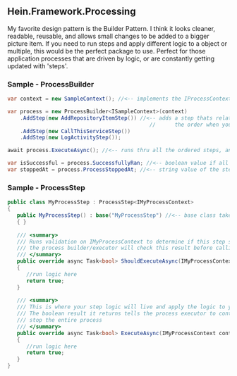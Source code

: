 ## Hein.Framework.Processing
My favorite design pattern is the Builder Pattern.  I think it looks cleaner, readable, reusable, and allows small changes to be added to a bigger picture item.  If you need to run steps and apply different logic to a object or multiple, this would be the perfect package to use.  Perfect for those application processes that are driven by logic, or are constantly getting updated with 'steps'.


### Sample - ProcessBuilder
```csharp
var context = new SampleContext(); //<-- implements the IProcessContext interface

var process = new ProcessBuilder<ISampleContext>(context)
	.AddStep(new AddRepositoryItemStep()) //<-- adds a step thats related to the context and will keep 
                                             //      the order when you call AddStep
	.AddStep(new CallThisServiceStep())
	.AddStep(new LogActivityStep());

await process.ExecuteAsync(); //<-- runs thru all the ordered steps, and applys step logic to the context

var isSuccessful = process.SuccessfullyRan; //<-- boolean value if all steps were executed
var stoppedAt = process.ProcessStoppedAt; //<-- string value of the step name that the process stopped at
```

### Sample - ProcessStep
```csharp
public class MyProcessStep : ProcessStep<IMyProcessContext>
{
   public MyProcessStep() : base("MyProcessStep") //<-- base class takes the step name in constructor
   { }
   
   /// <summary>
   /// Runs validation on IMyProcessContext to determine if this step should run.
   /// the process builder/executor will check this result before calling the Execute on this step
   /// </summary>
   public override async Task<bool> ShouldExecuteAsync(IMyProcessContext context)
   {
      //run logic here
      return true;
   }
   
   /// <summary>
   /// This is where your step logic will live and apply the logic to your context.
   /// The boolean result it returns tells the process executor to continue to the next step or 
   /// stop the entire process 
   /// </summary>
   public override async Task<bool> ExecuteAsync(IMyProcessContext context)
   {
      //run logic here
      return true;
   }
}
```
